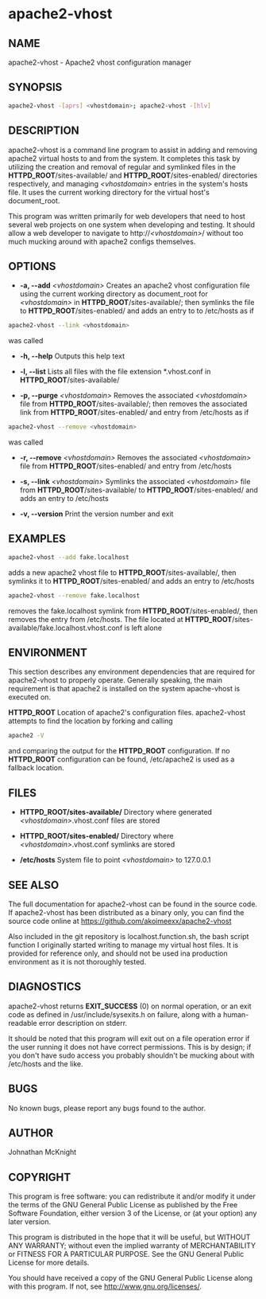 apache2-vhost
=============

NAME
----
apache2-vhost - Apache2 vhost configuration manager

SYNOPSIS
--------
```bash
apache2-vhost -[aprs] <vhostdomain>; apache2-vhost -[hlv]
```


DESCRIPTION
-----------
apache2-vhost is a command line program to assist in adding and removing apache2 virtual hosts to and from the system. It completes this task by utilizing the creation and removal of regular and symlinked files in the __HTTPD_ROOT__/sites-available/ and __HTTPD_ROOT__/sites-enabled/ directories respectively, and managing _&lt;vhostdomain&gt;_ entries in the system's hosts file. It uses the current working directory for the virtual host's document_root.

This program was written primarily for web developers that need to host several web projects on one system when developing and testing. It should allow a web developer to navigate to http://_&lt;vhostdomain&gt;_/ without too much mucking around with apache2 configs themselves.


OPTIONS
-------
*  __-a, --add__ _&lt;vhostdomain&gt;_
Creates an apache2 vhost configuration file using the current working directory as document_root for _&lt;vhostdomain&gt;_ in __HTTPD_ROOT__/sites-available/; then symlinks the file to __HTTPD_ROOT__/sites-enabled/ and adds an entry to to /etc/hosts as if 
```bash
apache2-vhost --link <vhostdomain>
```
 was called

*  __-h, --help__
Outputs this help text

*  __-l, --list__
Lists all files with the file extension *.vhost.conf in __HTTPD_ROOT__/sites-available/

*  __-p, --purge__ _&lt;vhostdomain&gt;_
Removes the associated _&lt;vhostdomain&gt;_ file from __HTTPD_ROOT__/sites-available/; then removes the associated link from __HTTPD_ROOT__/sites-enabled/ and entry from /etc/hosts as if 
```bash
apache2-vhost --remove <vhostdomain>
```
 was called

*  __-r, --remove__ _&lt;vhostdomain&gt;_
Removes the associated _&lt;vhostdomain&gt;_ file from __HTTPD_ROOT__/sites-enabled/ and entry from /etc/hosts

*  __-s, --link__ _&lt;vhostdomain&gt;_
Symlinks the associated _&lt;vhostdomain&gt;_ file from __HTTPD_ROOT__/sites-available/ to __HTTPD_ROOT__/sites-enabled/ and adds an entry to /etc/hosts

*  __-v, --version__
Print the version number and exit


EXAMPLES
--------
```bash
apache2-vhost --add fake.localhost
```
adds a new apache2 vhost file to __HTTPD_ROOT__/sites-available/, then symlinks it to __HTTPD_ROOT__/sites-enabled/ and adds an entry to /etc/hosts

```bash
apache2-vhost --remove fake.localhost
```
removes the fake.localhost symlink from __HTTPD_ROOT__/sites-enabled/, then removes the entry from /etc/hosts. The file located at __HTTPD_ROOT__/sites-available/fake.localhost.vhost.conf is left alone


ENVIRONMENT
-----------
This section describes any environment dependencies that are required for apache2-vhost to properly operate. Generally speaking, the main requirement is that apache2 is installed on the system apache-vhost is executed on.

__HTTPD_ROOT__
Location of apache2's configuration files. apache2-vhost attempts to find the location by forking and calling 
```bash
apache2 -V
```
and comparing the output for the __HTTPD_ROOT__ configuration. If no __HTTPD_ROOT__ configuration can be found, /etc/apache2 is used as a fallback location.


FILES
-----
*  __HTTPD_ROOT/sites-available/__
Directory where generated _&lt;vhostdomain&gt;_.vhost.conf files are stored

*  __HTTPD_ROOT/sites-enabled/__
Directory where _&lt;vhostdomain&gt;_.vhost.conf symlinks are stored

*  __/etc/hosts__
System file to point _&lt;vhostdomain&gt;_ to 127.0.0.1


SEE ALSO
--------
The full documentation for apache2-vhost can be found in the source code. If apache2-vhost has been distributed as a binary only, you can find the source code online at https://github.com/akoimeexx/apache2-vhost

Also included in the git repository is localhost.function.sh, the bash script function I originally started writing to manage my virtual host files. It is provided for reference only, and should not be used ina production environment as it is not thoroughly tested.

DIAGNOSTICS
-----------
apache2-vhost returns __EXIT_SUCCESS__ (0) on normal operation, or an exit code as defined in /usr/include/sysexits.h on failure, along with a human-readable error description on stderr.

It should be noted that this program will exit out on a file operation error if the user running it does not have correct permissions. This is by design; if you don't have sudo access you probably shouldn't be mucking about with /etc/hosts and the like.


BUGS
----
No known bugs, please report any bugs found to the author.


AUTHOR
------
Johnathan McKnight


COPYRIGHT
---------
This program is free software: you can redistribute it and/or modify
it under the terms of the GNU General Public License as published by
the Free Software Foundation, either version 3 of the License, or
(at your option) any later version.

This program is distributed in the hope that it will be useful,
but WITHOUT ANY WARRANTY; without even the implied warranty of
MERCHANTABILITY or FITNESS FOR A PARTICULAR PURPOSE.  See the
GNU General Public License for more details.

You should have received a copy of the GNU General Public License
along with this program.  If not, see <http://www.gnu.org/licenses/>. 
